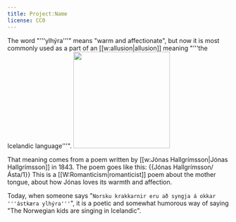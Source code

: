 ```yaml
---
title: Project:Name
license: CC0
---
```


The word "'''ylhýra'''" means "warm and affectionate", but now it is most commonly used as a part of an [[w:allusion|allusion]] meaning "'''the Icelandic language'''".
<Image src="Jonash.jpg" width="219" position="right"/>

That meaning comes from a poem written by [[w:Jónas Hallgrímsson|Jónas Hallgrímsson]] in 1843. The poem goes like this:
{{Jónas Hallgrímsson/Ásta/1}}
This is a [[W:Romanticism|romanticist]] poem about the mother tongue, about how Jónas loves its warmth and affection.

Today, when someone says "`Norsku krakkarnir eru að syngja á okkar '''ástkæra ylhýra'''`", it is a poetic and somewhat humorous way of saying "The Norwegian kids are singing in Icelandic".

